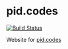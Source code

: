 # pid.codes
[![Build Status](https://travis-ci.org/pidcodes/pidcodes.github.com.svg?branch=master)](https://travis-ci.org/pidcodes/pidcodes.github.com)

Website for [pid.codes](http://pid.codes)
